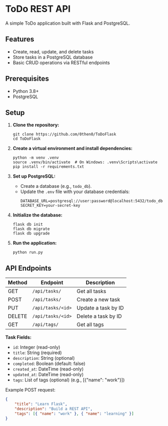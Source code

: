 # ToDo REST API

A simple ToDo application built with Flask and PostgreSQL.

## Features

- Create, read, update, and delete tasks
- Store tasks in a PostgreSQL database
- Basic CRUD operations via RESTful endpoints

## Prerequisites

- Python 3.8+
- PostgreSQL

## Setup

1. **Clone the repository:**

   ```
   git clone https://github.com/0then0/ToDoFlask
   cd ToDoFlask
   ```

2. **Create a virtual environment and install dependencies:**

   ```
   python -m venv .venv
   source .venv/bin/activate  # On Windows: .venv\Scripts\activate
   pip install -r requirements.txt
   ```

3. **Set up PostgreSQL:**

   - Create a database (e.g., `todo_db`).
   - Update the `.env` file with your database credentials:
     ```
     DATABASE_URL=postgresql://user:password@localhost:5432/todo_db
     SECRET_KEY=your-secret-key
     ```

4. **Initialize the database:**

   ```
   flask db init
   flask db migrate
   flask db upgrade
   ```

5. **Run the application:**
   ```
   python run.py
   ```

## API Endpoints

| Method | Endpoint          | Description         |
| ------ | ----------------- | ------------------- |
| GET    | `/api/tasks/`     | Get all tasks       |
| POST   | `/api/tasks/`     | Create a new task   |
| PUT    | `/api/tasks/<id>` | Update a task by ID |
| DELETE | `/api/tasks/<id>` | Delete a task by ID |
| GET    | `/api/tags/`      | Get all tags        |

**Task Fields:**

- `id`: Integer (read-only)
- `title`: String (required)
- `description`: String (optional)
- `completed`: Boolean (default: false)
- `created_at`: DateTime (read-only)
- `updated_at`: DateTime (read-only)
- `tags`: List of tags (optional) (e.g., [{"name": "work"}])

Example POST request:

```json
{
	"title": "Learn Flask",
	"description": "Build a REST API",
	"tags": [{ "name": "work" }, { "name": "learning" }]
}
```
